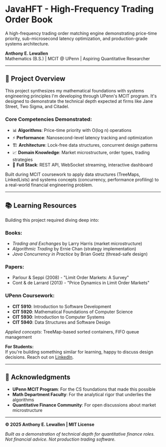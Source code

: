 # JavaHFT - High-Frequency Trading Order Book

A high-frequency trading order matching engine demonstrating price-time priority, 
sub-microsecond latency optimization, and production-grade systems architecture.

**Anthony E. Lewallen**  
Mathematics (B.S.) | MCIT @ UPenn | Aspiring Quantitative Researcher

---

## 🚀 Project Overview

This project synthesizes my mathematical foundations with systems engineering 
principles I'm developing through UPenn's MCIT program. It's designed to 
demonstrate the technical depth expected at firms like Jane Street, Two Sigma, 
and Citadel.

### Core Competencies Demonstrated:

- 📊 **Algorithms**: Price-time priority with O(log n) operations
- ⚡ **Performance**: Nanosecond-level latency tracking and optimization
- 🏗️ **Architecture**: Lock-free data structures, concurrent design patterns
- 📈 **Domain Knowledge**: Market microstructure, order types, trading strategies
- 🔧 **Full Stack**: REST API, WebSocket streaming, interactive dashboard

Built during MCIT coursework to apply data structures (TreeMaps, LinkedLists) 
and systems concepts (concurrency, performance profiling) to a real-world 
financial engineering problem.

---

## 📚 Learning Resources

Building this project required diving deep into:

### Books:
- *Trading and Exchanges* by Larry Harris (market microstructure)
- *Algorithmic Trading* by Ernie Chan (strategy implementation)
- *Java Concurrency in Practice* by Brian Goetz (thread-safe design)

### Papers:
- Parlour & Seppi (2008) - "Limit Order Markets: A Survey"
- Cont & de Larrard (2013) - "Price Dynamics in Limit Order Markets"

### UPenn Coursework:
- **CIT 5910**: Introduction to Software Development
- **CIT 5920**: Mathematical Foundations of Computer Science
- **CIT 5930**: Introduction to Computer Systems
- **CIT 5940**: Data Structures and Software Design

*Applied concepts*: TreeMap-based sorted containers, FIFO queue management

**For Students:**  
If you're building something similar for learning, happy to discuss design 
decisions. Reach out on [LinkedIn](https://www.linkedin.com/in/anthony-lewallen/).

---

## 🙏 Acknowledgments

- **UPenn MCIT Program**: For the CS foundations that made this possible
- **Math Department Faculty**: For the analytical rigor that underlies the algorithms
- **Quantitative Finance Community**: For open discussions about market microstructure

---

**© 2025 Anthony E. Lewallen | MIT License**

*Built as a demonstration of technical depth for quantitative finance roles. 
Not financial advice. Not production trading software.*
